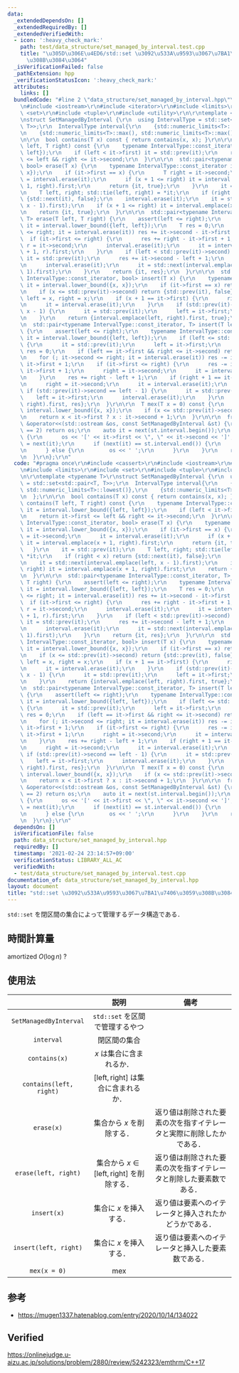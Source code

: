 ```yaml
---
data:
  _extendedDependsOn: []
  _extendedRequiredBy: []
  _extendedVerifiedWith:
  - icon: ':heavy_check_mark:'
    path: test/data_structure/set_managed_by_interval.test.cpp
    title: "\u305D\u306E\u4ED6/std::set \u3092\u533A\u9593\u3067\u7BA1\u7406\u3059\
      \u308B\u3084\u3064"
  _isVerificationFailed: false
  _pathExtension: hpp
  _verificationStatusIcon: ':heavy_check_mark:'
  attributes:
    links: []
  bundledCode: "#line 2 \"data_structure/set_managed_by_interval.hpp\"\n#include <cassert>\r\
    \n#include <iostream>\r\n#include <iterator>\r\n#include <limits>\r\n#include\
    \ <set>\r\n#include <tuple>\r\n#include <utility>\r\n\r\ntemplate <typename T>\r\
    \nstruct SetManagedByInterval {\r\n  using IntervalType = std::set<std::pair<T,\
    \ T>>;\r\n  IntervalType interval{\r\n    {std::numeric_limits<T>::lowest(), std::numeric_limits<T>::lowest()},\r\
    \n    {std::numeric_limits<T>::max(), std::numeric_limits<T>::max()},\r\n  };\r\
    \n\r\n  bool contains(T x) const { return contains(x, x); }\r\n\r\n  bool contains(T\
    \ left, T right) const {\r\n    typename IntervalType::const_iterator it = interval.lower_bound({left,\
    \ left});\r\n    if (left < it->first) it = std::prev(it);\r\n    return it->first\
    \ <= left && right <= it->second;\r\n  }\r\n\r\n  std::pair<typename IntervalType::const_iterator,\
    \ bool> erase(T x) {\r\n    typename IntervalType::const_iterator it = interval.lower_bound({x,\
    \ x});\r\n    if (it->first == x) {\r\n      T right = it->second;\r\n      it\
    \ = interval.erase(it);\r\n      if (x + 1 <= right) it = interval.emplace(x +\
    \ 1, right).first;\r\n      return {it, true};\r\n    }\r\n    it = std::prev(it);\r\
    \n    T left, right; std::tie(left, right) = *it;\r\n    if (right < x) return\
    \ {std::next(it), false};\r\n    interval.erase(it);\r\n    it = std::next(interval.emplace(left,\
    \ x - 1).first);\r\n    if (x + 1 <= right) it = interval.emplace(x + 1, right).first;\r\
    \n    return {it, true};\r\n  }\r\n\r\n  std::pair<typename IntervalType::const_iterator,\
    \ T> erase(T left, T right) {\r\n    assert(left <= right);\r\n    typename IntervalType::const_iterator\
    \ it = interval.lower_bound({left, left});\r\n    T res = 0;\r\n    for (; it->second\
    \ <= right; it = interval.erase(it)) res += it->second - it->first + 1;\r\n  \
    \  if (it->first <= right) {\r\n      res += right - it->first + 1;\r\n      T\
    \ r = it->second;\r\n      interval.erase(it);\r\n      it = interval.emplace(right\
    \ + 1, r).first;\r\n    }\r\n    if (left < std::prev(it)->second) {\r\n     \
    \ it = std::prev(it);\r\n      res += it->second - left + 1;\r\n      T l = it->first;\r\
    \n      interval.erase(it);\r\n      it = std::next(interval.emplace(l, left -\
    \ 1).first);\r\n    }\r\n    return {it, res};\r\n  }\r\n\r\n  std::pair<typename\
    \ IntervalType::const_iterator, bool> insert(T x) {\r\n    typename IntervalType::const_iterator\
    \ it = interval.lower_bound({x, x});\r\n    if (it->first == x) return {it, false};\r\
    \n    if (x <= std::prev(it)->second) return {std::prev(it), false};\r\n    T\
    \ left = x, right = x;\r\n    if (x + 1 == it->first) {\r\n      right = it->second;\r\
    \n      it = interval.erase(it);\r\n    }\r\n    if (std::prev(it)->second ==\
    \ x - 1) {\r\n      it = std::prev(it);\r\n      left = it->first;\r\n      interval.erase(it);\r\
    \n    }\r\n    return {interval.emplace(left, right).first, true};\r\n  }\r\n\r\
    \n  std::pair<typename IntervalType::const_iterator, T> insert(T left, T right)\
    \ {\r\n    assert(left <= right);\r\n    typename IntervalType::const_iterator\
    \ it = interval.lower_bound({left, left});\r\n    if (left <= std::prev(it)->second)\
    \ {\r\n      it = std::prev(it);\r\n      left = it->first;\r\n    }\r\n    T\
    \ res = 0;\r\n    if (left == it->first && right <= it->second) return {it, res};\r\
    \n    for (; it->second <= right; it = interval.erase(it)) res -= it->second -\
    \ it->first + 1;\r\n    if (it->first <= right) {\r\n      res -= it->second -\
    \ it->first + 1;\r\n      right = it->second;\r\n      it = interval.erase(it);\r\
    \n    }\r\n    res += right - left + 1;\r\n    if (right + 1 == it->first) {\r\
    \n      right = it->second;\r\n      it = interval.erase(it);\r\n    }\r\n   \
    \ if (std::prev(it)->second == left - 1) {\r\n      it = std::prev(it);\r\n  \
    \    left = it->first;\r\n      interval.erase(it);\r\n    }\r\n    return {interval.emplace(left,\
    \ right).first, res};\r\n  }\r\n\r\n  T mex(T x = 0) const {\r\n    auto it =\
    \ interval.lower_bound({x, x});\r\n    if (x <= std::prev(it)->second) it = std::prev(it);\r\
    \n    return x < it->first ? x : it->second + 1;\r\n  }\r\n\r\n  friend std::ostream\
    \ &operator<<(std::ostream &os, const SetManagedByInterval &st) {\r\n    if (st.interval.size()\
    \ == 2) return os;\r\n    auto it = next(st.interval.begin());\r\n    while (true)\
    \ {\r\n      os << '[' << it->first << \", \" << it->second << ']';\r\n      it\
    \ = next(it);\r\n      if (next(it) == st.interval.end()) {\r\n        break;\r\
    \n      } else {\r\n        os << ' ';\r\n      }\r\n    }\r\n    return os;\r\
    \n  }\r\n};\r\n"
  code: "#pragma once\r\n#include <cassert>\r\n#include <iostream>\r\n#include <iterator>\r\
    \n#include <limits>\r\n#include <set>\r\n#include <tuple>\r\n#include <utility>\r\
    \n\r\ntemplate <typename T>\r\nstruct SetManagedByInterval {\r\n  using IntervalType\
    \ = std::set<std::pair<T, T>>;\r\n  IntervalType interval{\r\n    {std::numeric_limits<T>::lowest(),\
    \ std::numeric_limits<T>::lowest()},\r\n    {std::numeric_limits<T>::max(), std::numeric_limits<T>::max()},\r\
    \n  };\r\n\r\n  bool contains(T x) const { return contains(x, x); }\r\n\r\n  bool\
    \ contains(T left, T right) const {\r\n    typename IntervalType::const_iterator\
    \ it = interval.lower_bound({left, left});\r\n    if (left < it->first) it = std::prev(it);\r\
    \n    return it->first <= left && right <= it->second;\r\n  }\r\n\r\n  std::pair<typename\
    \ IntervalType::const_iterator, bool> erase(T x) {\r\n    typename IntervalType::const_iterator\
    \ it = interval.lower_bound({x, x});\r\n    if (it->first == x) {\r\n      T right\
    \ = it->second;\r\n      it = interval.erase(it);\r\n      if (x + 1 <= right)\
    \ it = interval.emplace(x + 1, right).first;\r\n      return {it, true};\r\n \
    \   }\r\n    it = std::prev(it);\r\n    T left, right; std::tie(left, right) =\
    \ *it;\r\n    if (right < x) return {std::next(it), false};\r\n    interval.erase(it);\r\
    \n    it = std::next(interval.emplace(left, x - 1).first);\r\n    if (x + 1 <=\
    \ right) it = interval.emplace(x + 1, right).first;\r\n    return {it, true};\r\
    \n  }\r\n\r\n  std::pair<typename IntervalType::const_iterator, T> erase(T left,\
    \ T right) {\r\n    assert(left <= right);\r\n    typename IntervalType::const_iterator\
    \ it = interval.lower_bound({left, left});\r\n    T res = 0;\r\n    for (; it->second\
    \ <= right; it = interval.erase(it)) res += it->second - it->first + 1;\r\n  \
    \  if (it->first <= right) {\r\n      res += right - it->first + 1;\r\n      T\
    \ r = it->second;\r\n      interval.erase(it);\r\n      it = interval.emplace(right\
    \ + 1, r).first;\r\n    }\r\n    if (left < std::prev(it)->second) {\r\n     \
    \ it = std::prev(it);\r\n      res += it->second - left + 1;\r\n      T l = it->first;\r\
    \n      interval.erase(it);\r\n      it = std::next(interval.emplace(l, left -\
    \ 1).first);\r\n    }\r\n    return {it, res};\r\n  }\r\n\r\n  std::pair<typename\
    \ IntervalType::const_iterator, bool> insert(T x) {\r\n    typename IntervalType::const_iterator\
    \ it = interval.lower_bound({x, x});\r\n    if (it->first == x) return {it, false};\r\
    \n    if (x <= std::prev(it)->second) return {std::prev(it), false};\r\n    T\
    \ left = x, right = x;\r\n    if (x + 1 == it->first) {\r\n      right = it->second;\r\
    \n      it = interval.erase(it);\r\n    }\r\n    if (std::prev(it)->second ==\
    \ x - 1) {\r\n      it = std::prev(it);\r\n      left = it->first;\r\n      interval.erase(it);\r\
    \n    }\r\n    return {interval.emplace(left, right).first, true};\r\n  }\r\n\r\
    \n  std::pair<typename IntervalType::const_iterator, T> insert(T left, T right)\
    \ {\r\n    assert(left <= right);\r\n    typename IntervalType::const_iterator\
    \ it = interval.lower_bound({left, left});\r\n    if (left <= std::prev(it)->second)\
    \ {\r\n      it = std::prev(it);\r\n      left = it->first;\r\n    }\r\n    T\
    \ res = 0;\r\n    if (left == it->first && right <= it->second) return {it, res};\r\
    \n    for (; it->second <= right; it = interval.erase(it)) res -= it->second -\
    \ it->first + 1;\r\n    if (it->first <= right) {\r\n      res -= it->second -\
    \ it->first + 1;\r\n      right = it->second;\r\n      it = interval.erase(it);\r\
    \n    }\r\n    res += right - left + 1;\r\n    if (right + 1 == it->first) {\r\
    \n      right = it->second;\r\n      it = interval.erase(it);\r\n    }\r\n   \
    \ if (std::prev(it)->second == left - 1) {\r\n      it = std::prev(it);\r\n  \
    \    left = it->first;\r\n      interval.erase(it);\r\n    }\r\n    return {interval.emplace(left,\
    \ right).first, res};\r\n  }\r\n\r\n  T mex(T x = 0) const {\r\n    auto it =\
    \ interval.lower_bound({x, x});\r\n    if (x <= std::prev(it)->second) it = std::prev(it);\r\
    \n    return x < it->first ? x : it->second + 1;\r\n  }\r\n\r\n  friend std::ostream\
    \ &operator<<(std::ostream &os, const SetManagedByInterval &st) {\r\n    if (st.interval.size()\
    \ == 2) return os;\r\n    auto it = next(st.interval.begin());\r\n    while (true)\
    \ {\r\n      os << '[' << it->first << \", \" << it->second << ']';\r\n      it\
    \ = next(it);\r\n      if (next(it) == st.interval.end()) {\r\n        break;\r\
    \n      } else {\r\n        os << ' ';\r\n      }\r\n    }\r\n    return os;\r\
    \n  }\r\n};\r\n"
  dependsOn: []
  isVerificationFile: false
  path: data_structure/set_managed_by_interval.hpp
  requiredBy: []
  timestamp: '2021-02-24 23:14:57+09:00'
  verificationStatus: LIBRARY_ALL_AC
  verifiedWith:
  - test/data_structure/set_managed_by_interval.test.cpp
documentation_of: data_structure/set_managed_by_interval.hpp
layout: document
title: "std::set \u3092\u533A\u9593\u3067\u7BA1\u7406\u3059\u308B\u3084\u3064"
---
```


`std::set` を閉区間の集合によって管理するデータ構造である．


## 時間計算量

$\text{amortized } O(\log{n})$ ?


## 使用法

||説明|備考|
|:--:|:--:|:--:|
|`SetManagedByInterval`|`std::set` を区間で管理するやつ||
|`interval`|閉区間の集合||
|`contains(x)`|$x$ は集合に含まれるか．||
|`contains(left, right)`|$\lbrack \mathrm{left}, \mathrm{right} \rbrack$ は集合に含まれるか．||
|`erase(x)`|集合から $x$ を削除する．|返り値は削除された要素の次を指すイテレータと実際に削除したかである．|
|`erase(left, right)`|集合から $x \in \lbrack \mathrm{left}, \mathrm{right} \rbrack$ を削除する．|返り値は削除された要素の次を指すイテレータと削除した要素数である．|
|`insert(x)`|集合に $x$ を挿入する．|返り値は要素へのイテレータと挿入されたかどうかである．|
|`insert(left, right)`|集合に $x$ を挿入する．|返り値は要素へのイテレータと挿入した要素数である．|
|`mex(x = 0)`|mex||


## 参考

- https://mugen1337.hatenablog.com/entry/2020/10/14/134022


## Verified

https://onlinejudge.u-aizu.ac.jp/solutions/problem/2880/review/5242323/emthrm/C++17
